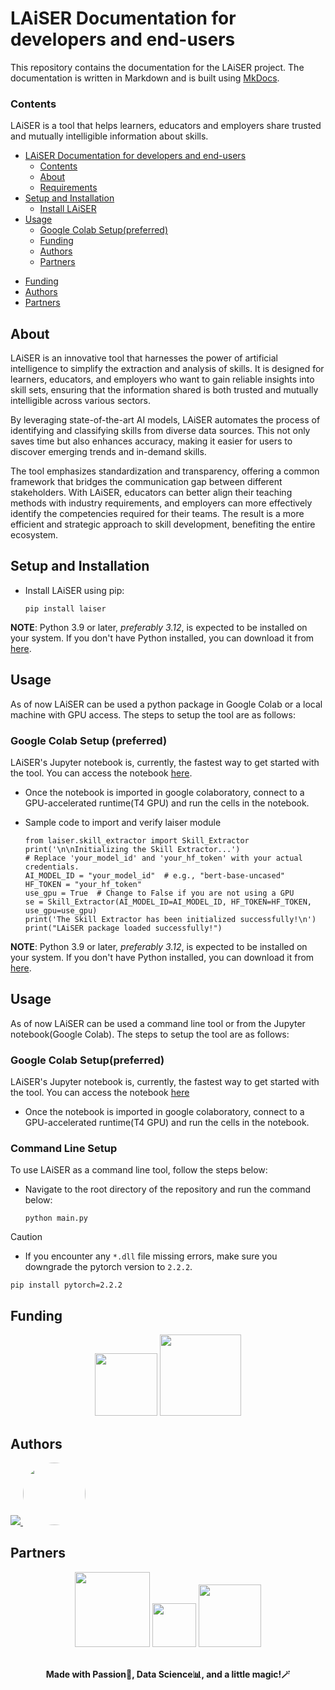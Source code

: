 # LAiSER Documentation for developers and end-users

This repository contains the documentation for the LAiSER project. The documentation is written in Markdown and is built using [MkDocs](https://www.mkdocs.org/).


### Contents
LAiSER is a tool that helps learners, educators and employers share trusted and mutually intelligible information about skills​.

- [LAiSER Documentation for developers and end-users](#laiser-documentation-for-developers-and-end-users)
    - [Contents](#contents)
  - [About](#about)
  - [Requirements](#requirements)
- [Setup and Installation](#setup-and-installation)
  - [Install LAiSER](#install-LAiSER)
- [Usage](#usage)
  - [Google Colab Setup(preferred)](#google-colab-setuppreferred)
  - [Funding](#funding)
  - [Authors](#authors)
  - [Partners](#partners)
<!-- - [Examples](#examples) -->
- [Funding](#funding)
- [Authors](#authors)
- [Partners](#partners)

## About
LAiSER is an innovative tool that harnesses the power of artificial intelligence to simplify the extraction and analysis of skills. It is designed for learners, educators, and employers who want to gain reliable insights into skill sets, ensuring that the information shared is both trusted and mutually intelligible across various sectors.

By leveraging state-of-the-art AI models, LAiSER automates the process of identifying and classifying skills from diverse data sources. This not only saves time but also enhances accuracy, making it easier for users to discover emerging trends and in-demand skills.

The tool emphasizes standardization and transparency, offering a common framework that bridges the communication gap between different stakeholders. With LAiSER, educators can better align their teaching methods with industry requirements, and employers can more effectively identify the competencies required for their teams. The result is a more efficient and strategic approach to skill development, benefiting the entire ecosystem.

## Setup and Installation

- Install LAiSER using pip:

  ```shell
  pip install laiser
  ```
**NOTE**: Python 3.9 or later, *preferably 3.12*, is expected to be installed on your system. If you don't have Python installed, you can download it from [here](https://www.python.org/downloads/).

## Usage

As of now LAiSER can be used a python package in Google Colab or a local machine with GPU access. The steps to setup the tool are as follows:

### Google Colab Setup (preferred)
LAiSER's Jupyter notebook is, currently, the fastest way to get started with the tool. You can access the notebook [here](https://github.com/LAiSER-Software/extract-module/blob/main/dev_space/Extract%20Function%20Colab%20Execution.ipynb).

- Once the notebook is imported in google colaboratory, connect to a GPU-accelerated runtime(T4 GPU) and run the cells in the notebook.

- Sample code to import and verify laiser module
  ```shell
  from laiser.skill_extractor import Skill_Extractor
  print('\n\nInitializing the Skill Extractor...')
  # Replace 'your_model_id' and 'your_hf_token' with your actual credentials.
  AI_MODEL_ID = "your_model_id"  # e.g., "bert-base-uncased"
  HF_TOKEN = "your_hf_token"
  use_gpu = True  # Change to False if you are not using a GPU
  se = Skill_Extractor(AI_MODEL_ID=AI_MODEL_ID, HF_TOKEN=HF_TOKEN, use_gpu=use_gpu)
  print('The Skill Extractor has been initialized successfully!\n')
  print("LAiSER package loaded successfully!")
  ```
  
**NOTE**: Python 3.9 or later, *preferably 3.12*, is expected to be installed on your system. If you don't have Python installed, you can download it from [here](https://www.python.org/downloads/).


## Usage

As of now LAiSER can be used a command line tool or from the Jupyter notebook(Google Colab). The steps to setup the tool are as follows:

### Google Colab Setup(preferred)
LAiSER's Jupyter notebook is, currently, the fastest way to get started with the tool. You can access the notebook [here](/notebooks/Extract%20Function%20Colab%20Execution.ipynb)

- Once the notebook is imported in google colaboratory, connect to a GPU-accelerated runtime(T4 GPU) and run the cells in the notebook.

### Command Line Setup
To use LAiSER as a command line tool, follow the steps below:

- Navigate to the root directory of the repository and run the command below:
  ```shell
  python main.py
  ```

> [!CAUTION]
> - If you encounter any `*.dll` file missing errors, make sure you downgrade the pytorch version to `2.2.2`.
```shell
pip install pytorch=2.2.2
```


<!-- ## Examples -->


## Funding
<div align="center">
<img src="https://i.imgur.com/XtgngBz.png" width="100px"/>
<img src="https://i.imgur.com/a2SNYma.jpeg" width="130px"/>
</div>

## Authors

<a href="https://github.com/LAiSER-Software/extract-module/graphs/contributors">
  <img src="https://contrib.rocks/image?repo=LAiSER-Software/docs" />
<a href = "https://github.com/bharat21999">
    <img src="https://github.com/bharat21999.png" width="100" height="100" style="border-radius: 50%; object-fit: cover;"/>
</a>


## Partners
<div align="center">
<img src="https://i.imgur.com/hMb5n6T.png" width="120px"/>
<img src="https://i.imgur.com/dxz2Udo.png" width="70px"/>
<img src="https://i.imgur.com/5O1EuFU.png" width="100px"/>
</div>



</br>
<p align='center'> <b> Made with Passion💖, Data Science📊, and a little magic!🪄 </b></p>
